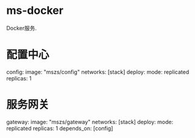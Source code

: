 # ms-docker

Docker服务. 



# 配置中心
  config:
    image: "mszs/config"
    networks: [stack]
    deploy:
      mode: replicated
      replicas: 1
  # 服务网关
  gateway:
    image: "mszs/gateway"
    networks: [stack]
    deploy:
      mode: replicated
      replicas: 1
    depends_on: [config]
